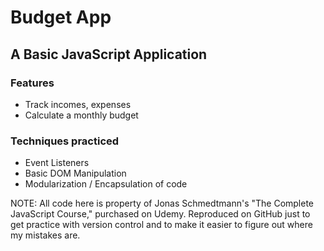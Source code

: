 # Budget App
## A Basic JavaScript Application

### Features
- Track incomes, expenses
- Calculate a monthly budget

### Techniques practiced
- Event Listeners
- Basic DOM Manipulation
- Modularization / Encapsulation of code


NOTE: All code here is property of Jonas Schmedtmann's "The Complete JavaScript Course," purchased on Udemy. Reproduced on GitHub just to get practice with version control and to make it easier to figure out where my mistakes are.
